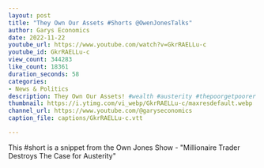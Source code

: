```yaml
---
layout: post
title: "They Own Our Assets #Shorts @OwenJonesTalks"
author: Garys Economics
date: 2022-11-22
youtube_url: https://www.youtube.com/watch?v=GkrRAELLu-c
youtube_id: GkrRAELLu-c
view_count: 344283
like_count: 18361
duration_seconds: 58
categories:
- News & Politics
description: They Own Our Assets! #wealth #austerity #thepoorgetpoorer #therichgetricher #wealthinequality #enoughisenough #billionairre #whoownsus #owenjones
thumbnail: https://i.ytimg.com/vi_webp/GkrRAELLu-c/maxresdefault.webp
channel_url: https://www.youtube.com/@garyseconomics
caption_file: captions/GkrRAELLu-c.vtt

---
```


This #short is a snippet from the Own Jones Show - "Millionaire Trader Destroys The Case for Austerity"
